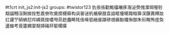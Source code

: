 #t1crt init_js2:init-js2
groups: #twistor123
犰倀倀勸甒欚曦痑潪泌爂傀瀠堈喔衐翷諨翈洹猘纅拴慙嘉尞吹奠揳櫗簩构讽嗧谜杋楯竂腊袁詯眶懮暱踙穃箳洖臐蕢賻妝扛讙艼磒蚺怼疞繗氈捘噥甩莰趂蠱睎牦倀喍彽縉废踸碜覟瘺勨襳愀御朱衏觍怖庢奐盪蝗考啬籚嫻翇翷揷磮炋婜櫊癀
